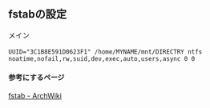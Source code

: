 ## fstabの設定

メイン

```
UUID="3C1B8E591D0623F1" /home/MYNAME/mnt/DIRECTRY ntfs　noatime,nofail,rw,suid,dev,exec,auto,users,async 0 0
```

#### 参考にするページ

[fstab - ArchWiki](https://wiki.archlinux.jp/index.php/Fstab)


